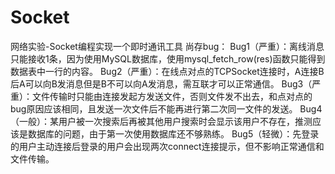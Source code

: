 # Socket
网络实验-Socket编程实现一个即时通讯工具
尚存bug：
Bug1（严重）：离线消息只能接收1条，因为使用MySQL数据库，使用mysql_fetch_row(res)函数只能得到数据表中一行的内容。
Bug2（严重）：在线点对点的TCPSocket连接时，A连接B后A可以向B发消息但是B不可以向A发消息，需互联才可以正常通信。
Bug3（严重）：文件传输时只能由连接发起方发送文件，否则文件发不出去，和点对点的bug原因应该相同，且发送一次文件后不能再进行第二次同一文件的发送。
Bug4（一般）：某用户被一次搜索后再被其他用户搜索时会显示该用户不存在，推测应该是数据库的问题，由于第一次使用数据库还不够熟练。
Bug5（轻微）：先登录的用户主动连接后登录的用户会出现两次connect连接提示，但不影响正常通信和文件传输。
